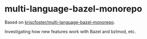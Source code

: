 # multi-language-bazel-monorepo

Based on [kriscfoster/multi-language-bazel-monorepo](https://github.com/kriscfoster/multi-language-bazel-monorepo).

Investigating how new features work with Bazel and bzlmod, etc.